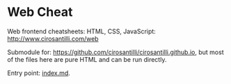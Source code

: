 # Web Cheat

Web frontend cheatsheets: HTML, CSS, JavaScript: <http://www.cirosantilli.com/web>

Submodule for: <https://github.com/cirosantilli/cirosantilli.github.io>, but most of the files here are pure HTML and can be run directly.

Entry point: [index.md](index.md).
